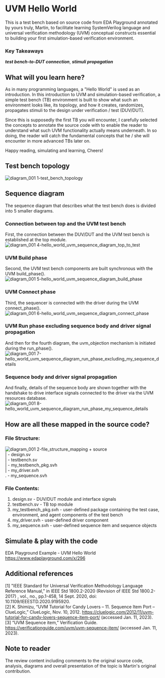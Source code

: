 # UVM Hello World 

This is a test bench based on source code from EDA Playground annotated by yours truly, Martin, to facilitate learning SystemVerilog language and universal verification methodology (UVM) conceptual constructs essential to building your first simulation-based verification environment.

### Key Takeaways

__*test bench-to-DUT connection*__, __*stimuli propagation*__
## What will you learn here?

As in many programming languages, a "Hello World" is used as an introduction. In this introduction to UVM and simulation-based verification, a simple test bench (TB) environment is built to show what such an environment looks like, its topology, and how it creates, randomizes, propagates stimuli to the design under verification / test (DUV/DUT).

Since this is supposedly the first TB you will encounter, I carefully selected the concepts to annotate the source code with to enable the reader to understand what such UVM functionality actually means underneath. In so doing, the reader will catch the fundamental concepts that he / she will encounter in more advanced TBs later on.

Happy reading, simulating and learning, Cheers!

## Test bench topology
![diagram_001 1-test_bench_topology](https://user-images.githubusercontent.com/50364461/213082432-c0470637-bc0e-4b97-835a-5fd850b56226.png)

## Sequence diagram
The sequence diagram that describes what the test bench does is divided into 5 smaller diagrams. 

### Connection between top and the UVM test bench
First, the connection between the DUV/DUT and the UVM test bench is established at the top module.
![diagram_001 4-hello_world_uvm_sequence_diagram_top_to_test](https://user-images.githubusercontent.com/50364461/213084884-729c7c30-3972-4cb1-8aa9-667d61df77a9.png)

### UVM Build phase
Second, the UVM test bench components are built synchronous with the UVM build_phase().
![diagram_001 5-hello_world_uvm_sequence_diagram_build_phase](https://user-images.githubusercontent.com/50364461/213084906-7cb0e512-c50e-4edc-b456-c3f56e4daad7.png)

### UVM Connect phase
Third, the sequencer is connected with the driver during the UVM connect_phase().
![diagram_001 6-hello_world_uvm_sequence_diagram_connect_phase](https://user-images.githubusercontent.com/50364461/213084930-22bbf937-1aa3-4398-9c3b-0d47d2e417c1.png)

### UVM Run phase excluding sequence body and driver signal propagation
And then for the fourth diagram, the uvm_objection mechanism is initiated during the run_phase().
![diagram_001 7-hello_world_uvm_sequence_diagram_run_phase_excluding_my_sequence_details](https://user-images.githubusercontent.com/50364461/213084950-7d5b714a-c342-43d7-bdee-a548857e9e5f.png)

### Sequence body and driver signal propagation
And finally, details of the sequence body are shown together with the handshake to drive interface signals connected to the driver via the UVM resources database.
![diagram_001 8-hello_world_uvm_sequence_diagram_run_phase_my_sequence_details](https://user-images.githubusercontent.com/50364461/213085238-592db1f2-e9a6-4e2d-abea-ebee9a4c3c37.png)

## How are all these mapped in the source code?

### File Structure:
![diagram_001 2-file_structure_mapping](https://user-images.githubusercontent.com/50364461/213086195-032e39d2-86e2-483b-8dcf-50117850daf4.png)
\+ source
\
\| - design.sv
\
\| - testbench.sv
\
\| - my_testbench_pkg.svh
\
\| - my_driver.svh
\
\. - my_sequence.svh

### File Contents:
1. design.sv - DUV/DUT module and interface signals
2. testbench.sv - TB top module
3. my_testbench_pkg.svh - user-defined package containing the test case, environment, and agent components of the test bench
4. my_driver.svh - user-defined driver component
5. my_sequence.svh - user-defined sequence item and sequence objects

## Simulate & play with the code
EDA Playground Example - UVM Hello World
https://www.edaplayground.com/x/296

## Additional references
[1] "IEEE Standard for Universal Verification Methodology Language Reference Manual," in IEEE Std 1800.2-2020 (Revision of IEEE Std 1800.2-2017) , vol., no., pp.1-458, 14 Sept. 2020, doi: 10.1109/IEEESTD.2020.9195920.
\
[2] K. Shimizu, “UVM Tutorial for Candy Lovers – 11. Sequence Item Port – ClueLogic,” ClueLogic, Nov. 10, 2012. https://cluelogic.com/2012/11/uvm-tutorial-for-candy-lovers-sequence-item-port/ (accessed Jan. 11, 2023).
\
[3] “UVM Sequence item,” Verification Guide. https://verificationguide.com/uvm/uvm-sequence-item/ (accessed Jan. 11, 2023).

## Note to reader
The review content including comments to the original source code, analysis, diagrams and overall presentation of the topic is Martin's original contribution. 
